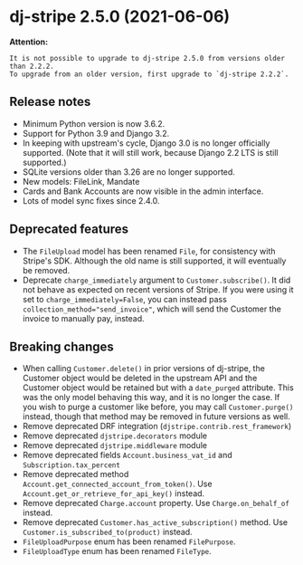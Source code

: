 # dj-stripe 2.5.0 (2021-06-06)

**Attention:**

    It is not possible to upgrade to dj-stripe 2.5.0 from versions older than 2.2.2.
    To upgrade from an older version, first upgrade to `dj-stripe 2.2.2`.

## Release notes

-   Minimum Python version is now 3.6.2.
-   Support for Python 3.9 and Django 3.2.
-   In keeping with upstream's cycle, Django 3.0 is no longer officially supported.
    (Note that it will still work, because Django 2.2 LTS is still supported.)
-   SQLite versions older than 3.26 are no longer supported.
-   New models: FileLink, Mandate
-   Cards and Bank Accounts are now visible in the admin interface.
-   Lots of model sync fixes since 2.4.0.

## Deprecated features

-   The `FileUpload` model has been renamed `File`, for consistency with Stripe's SDK.
    Although the old name is still supported, it will eventually be removed.
-   Deprecate `charge_immediately` argument to `Customer.subscribe()`. It did not behave
    as expected on recent versions of Stripe. If you were using it set to
    `charge_immediately=False`, you can instead pass `collection_method="send_invoice"`,
    which will send the Customer the invoice to manually pay, instead.

## Breaking changes

-   When calling `Customer.delete()` in prior versions of dj-stripe, the Customer object
    would be deleted in the upstream API and the Customer object would be retained but
    with a `date_purged` attribute. This was the only model behaving this way, and it is
    no longer the case. If you wish to purge a customer like before, you may call
    `Customer.purge()` instead, though that method may be removed in future versions as
    well.
-   Remove deprecated DRF integration (`djstripe.contrib.rest_framework`)
-   Remove deprecated `djstripe.decorators` module
-   Remove deprecated `djstripe.middleware` module
-   Remove deprecated fields `Account.business_vat_id` and `Subscription.tax_percent`
-   Remove deprecated method `Account.get_connected_account_from_token()`. Use
    `Account.get_or_retrieve_for_api_key()` instead.
-   Remove deprecated `Charge.account` property. Use `Charge.on_behalf_of` instead.
-   Remove deprecated `Customer.has_active_subscription()` method. Use
    `Customer.is_subscribed_to(product)` instead.
-   `FileUploadPurpose` enum has been renamed `FilePurpose`.
-   `FileUploadType` enum has been renamed `FileType`.
